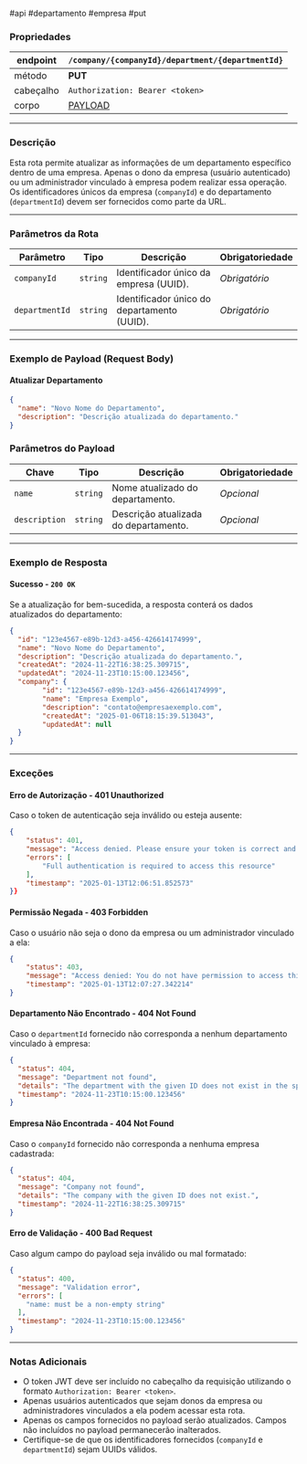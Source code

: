 #api #departamento #empresa #put

### Propriedades

| endpoint  | `/company/{companyId}/department/{departmentId}`                               |
| --------- | ------------------------------------------------------------------------------ |
| método    | **PUT**                                                                        |
| cabeçalho | `Authorization: Bearer <token>`                                                |
| corpo     | [PAYLOAD](#Exemplo%20de%20Payload%20(Request%20Body)#Atualizar%20Departamento) |

---

### Descrição

Esta rota permite atualizar as informações de um departamento específico dentro de uma empresa. Apenas o dono da empresa (usuário autenticado) ou um administrador vinculado à empresa podem realizar essa operação. Os identificadores únicos da empresa (`companyId`) e do departamento (`departmentId`) devem ser fornecidos como parte da URL.

---

### Parâmetros da Rota

|**Parâmetro**|**Tipo**|**Descrição**|**Obrigatoriedade**|
|---|---|---|---|
|`companyId`|`string`|Identificador único da empresa (UUID).|_Obrigatório_|
|`departmentId`|`string`|Identificador único do departamento (UUID).|_Obrigatório_|

---

### Exemplo de Payload (Request Body)
#### Atualizar Departamento
```json
{
  "name": "Novo Nome do Departamento",
  "description": "Descrição atualizada do departamento."
}
```

### Parâmetros do Payload

|**Chave**|**Tipo**|**Descrição**|**Obrigatoriedade**|
|---|---|---|---|
|`name`|`string`|Nome atualizado do departamento.|_Opcional_|
|`description`|`string`|Descrição atualizada do departamento.|_Opcional_|

---
### Exemplo de Resposta

#### Sucesso - `200 OK`
Se a atualização for bem-sucedida, a resposta conterá os dados atualizados do departamento:
```json
{
  "id": "123e4567-e89b-12d3-a456-426614174999",
  "name": "Novo Nome do Departamento",
  "description": "Descrição atualizada do departamento.",
  "createdAt": "2024-11-22T16:38:25.309715",
  "updatedAt": "2024-11-23T10:15:00.123456",
  "company": {
		"id": "123e4567-e89b-12d3-a456-426614174999", 
		"name": "Empresa Exemplo",
		"description": "contato@empresaexemplo.com",
		"createdAt": "2025-01-06T18:15:39.513043",
		"updatedAt": null
  }
}
```

---
### Exceções

#### Erro de Autorização - **401 Unauthorized**
Caso o token de autenticação seja inválido ou esteja ausente:
```json
{
	"status": 401,
	"message": "Access denied. Please ensure your token is correct and active.",
	"errors": [
		"Full authentication is required to access this resource"
	],
	"timestamp": "2025-01-13T12:06:51.852573"
}}
```

#### Permissão Negada - **403 Forbidden**
Caso o usuário não seja o dono da empresa ou um administrador vinculado a ela:
```json
{
	"status": 403,
	"message": "Access denied: You do not have permission to access this resource.",
	"timestamp": "2025-01-13T12:07:27.342214"
}
```

#### Departamento Não Encontrado - **404 Not Found**
Caso o `departmentId` fornecido não corresponda a nenhum departamento vinculado à empresa:
```json
{
  "status": 404,
  "message": "Department not found",
  "details": "The department with the given ID does not exist in the specified company.",
  "timestamp": "2024-11-23T10:15:00.123456"
}
```

#### Empresa Não Encontrada - **404 Not Found**
Caso o `companyId` fornecido não corresponda a nenhuma empresa cadastrada:
```json
{
  "status": 404,
  "message": "Company not found",
  "details": "The company with the given ID does not exist.",
  "timestamp": "2024-11-22T16:38:25.309715"
}
```

#### Erro de Validação - **400 Bad Request**
Caso algum campo do payload seja inválido ou mal formatado:
```json
{
  "status": 400,
  "message": "Validation error",
  "errors": [
    "name: must be a non-empty string"
  ],
  "timestamp": "2024-11-23T10:15:00.123456"
}
```

--- 
### Notas Adicionais
- O token JWT deve ser incluído no cabeçalho da requisição utilizando o formato `Authorization: Bearer <token>`.
- Apenas usuários autenticados que sejam donos da empresa ou administradores vinculados a ela podem acessar esta rota.
- Apenas os campos fornecidos no payload serão atualizados. Campos não incluídos no payload permanecerão inalterados.
- Certifique-se de que os identificadores fornecidos (`companyId` e `departmentId`) sejam UUIDs válidos.